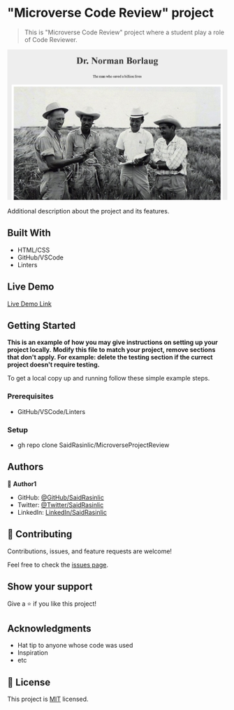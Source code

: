 # "Microverse Code Review" project

> This is "Microverse Code Review" project where a student play a role of Code Reviewer.

![screenshot](./images/MicroverseReview.png)

Additional description about the project and its features.

## Built With

- HTML/CSS
- GitHub/VSCode
- Linters

## Live Demo

[Live Demo Link](https://raw.githack.com/SaidRasinlic/MicroverseProjectReview/main/index.html)


## Getting Started

**This is an example of how you may give instructions on setting up your project locally.**
**Modify this file to match your project, remove sections that don't apply. For example: delete the testing section if the currect project doesn't require testing.**


To get a local copy up and running follow these simple example steps.

### Prerequisites

- GitHub/VSCode/Linters

### Setup

- gh repo clone SaidRasinlic/MicroverseProjectReview

## Authors

👤 **Author1**

- GitHub: [@GitHub/SaidRasinlic](https://twitter.com/SaidRasinlic)
- Twitter: [@Twitter/SaidRasinlic](https://twitter.com/SaidRasinlic)
- LinkedIn: [LinkedIn/SaidRasinlic](https://www.linkedin.com/in/saidrasinlic)

## 🤝 Contributing

Contributions, issues, and feature requests are welcome!

Feel free to check the [issues page](../../issues/).

## Show your support

Give a ⭐️ if you like this project!

## Acknowledgments

- Hat tip to anyone whose code was used
- Inspiration
- etc

## 📝 License

This project is [MIT](LICENSE) licensed.
